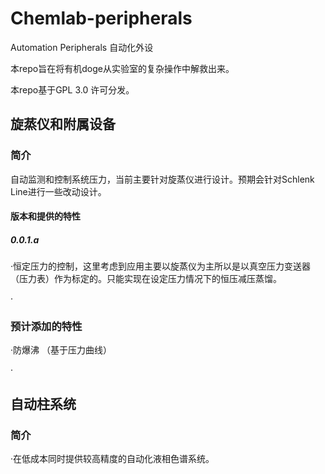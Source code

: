 # Chemlab-peripherals

Automation Peripherals 自动化外设

本repo旨在将有机doge从实验室的复杂操作中解救出来。

本repo基于GPL 3.0 许可分发。

## 旋蒸仪和附属设备

### 简介

自动监测和控制系统压力，当前主要针对旋蒸仪进行设计。预期会针对Schlenk Line进行一些改动设计。

#### 版本和提供的特性

##### 0.0.1.a

·恒定压力的控制，这里考虑到应用主要以旋蒸仪为主所以是以真空压力变送器（压力表）作为标定的。只能实现在设定压力情况下的恒压减压蒸馏。

·

### 预计添加的特性

·防爆沸 （基于压力曲线）

· 
## 自动柱系统

### 简介

·在低成本同时提供较高精度的自动化液相色谱系统。


